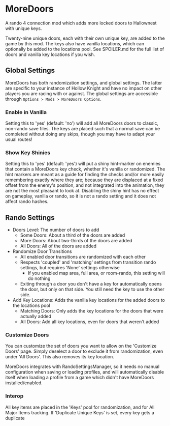 ﻿# MoreDoors

A rando 4 connection mod which adds more locked doors to Hallownest with unique keys.

Twenty-nine unique doors, each with their own unique key, are added to the game by this mod.
The keys also have vanilla locations, which can optionally be added to the locations pool.
See SPOILER.md for the full list of doors and vanilla key locations if you wish.

## Global Settings

MoreDoors has both randomization settings, and global settings. The latter are specific to your instance of Hollow Knight
and have no impact on other players you are racing with or against. The global settings are accessible through `Options > Mods > MoreDoors Options`.

### Enable in Vanilla

Setting this to 'yes' (default: 'no') will add all MoreDoors doors to classic, non-rando save files.
The keys are placed such that a normal save can be completed without doing any skips, though you may have to adapt your usual routes!

### Show Key Shinies

Setting this to 'yes' (default: 'yes') will put a shiny hint-marker on enemies that contain a MoreDoors key check, whether it's vanilla or randomized.
The hint markers are meant as a guide for finding the checks and/or more easily remembering exactly where they are; because they are displaced at a fixed offset from the enemy's position, and not integrated into the animation, they are not the most pleasant to look at.
Disabling the shiny hint has no effect on gameplay, vanilla or rando, so it is not a rando setting and it does not affect rando hashes.

## Rando Settings

* Doors Level: The number of doors to add
  * Some Doors: About a third of the doors are added
  * More Doors: About two-thirds of the doors are added
  * All Doors: All of the doors are added
* Randomize Door Transitions
  * All enabled door transitions are randomized with each other
  * Respects 'coupled' and 'matching' settings from transition rando settings, but requires 'None' settings otherwise
    * If you enabled map area, full area, or room-rando, this setting will do nothing
  * Exiting through a door you don't have a key for automatically opens the door, but only on that side. You still need the key to use the other side.
* Add Key Locations: Adds the vanilla key locations for the added doors to the locations pool
  * Matching Doors: Only adds the key locations for the doors that were actually added
  * All Doors: Add all key locations, even for doors that weren't added

### Customize Doors

You can customize the set of doors you want to allow on the 'Customize Doors' page.
Simply deselect a door to exclude it from randomization, even under 'All Doors'. This also removes its key location.

MoreDoors integrates with RandoSettingsManager, so it needs no manual configuration when saving or loading profiles, and will automatically disable itself when loading a profile from a game which didn't have MoreDoors installed/enabled.

### Interop

All key items are placed in the 'Keys' pool for randomization, and for All Major Items tracking.
If 'Duplicate Unique Keys' is set, every key gets a duplicate
